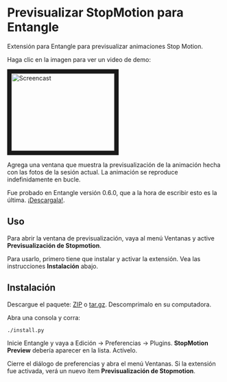 # Previsualizar StopMotion para Entangle

Extensión para Entangle para previsualizar animaciones Stop Motion.

Haga clic en la imagen para ver un video de demo:

<a href="http://www.youtube.com/watch?v=CdJ6xXIcawk" target="_blank"><img src="http://img.youtube.com/vi/CdJ6xXIcawk/0.jpg"
alt="Screencast" width="240" height="180" border="10" /></a>

Agrega una ventana que muestra la previsualización de la animación
hecha con las fotos de la sesión actual.  La animación se reproduce
indefinidamente en bucle.

Fue probado en Entangle versión 0.6.0, que a la hora de escribir esto
es la última.  [¡Descargala!](http://entangle-photo.org/).

## Uso

Para abrir la ventana de previsualización, vaya al menú Ventanas y
active **Previsualización de Stopmotion**.

Para usarlo, primero tiene que instalar y activar la extensión.  Vea
las instrucciones **Instalación** abajo.

## Instalación

Descargue el paquete:
[ZIP](https://github.com/manuq/stopmo_preview/archive/1.0.zip) o
[tar.gz](https://github.com/manuq/stopmo_preview/archive/1.0.tar.gz).
Descomprimalo en su computadora.

Abra una consola y corra:

    ./install.py

Inicie Entangle y vaya a Edición -> Preferencias -> Plugins.
**StopMotion Preview** debería aparecer en la lista.  Actívelo.

Cierre el diálogo de preferencias y abra el menú Ventanas.  Si la
extensión fue activada, verá un nuevo ítem **Previsualización de
Stopmotion**.
